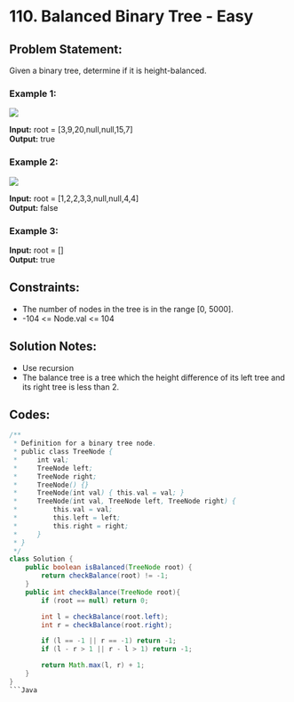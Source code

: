 # 110. Balanced Binary Tree - Easy

## Problem Statement:

Given a binary tree, determine if it is height-balanced.  

### Example 1:  
![](https://assets.leetcode.com/uploads/2020/10/06/balance_1.jpg)  

**Input:** root = [3,9,20,null,null,15,7]  
**Output:** true  

### Example 2:  
![](https://assets.leetcode.com/uploads/2020/10/06/balance_2.jpg)  

**Input:** root = [1,2,2,3,3,null,null,4,4]  
**Output:** false  

### Example 3:  

**Input:** root = []  
**Output:** true  
 
## Constraints:
- The number of nodes in the tree is in the range [0, 5000].
- -104 <= Node.val <= 104

## Solution Notes:  
- Use recursion
- The balance tree is a tree which the height difference of its left tree and its right tree is less than 2.

## Codes:
```Java
/**
 * Definition for a binary tree node.
 * public class TreeNode {
 *     int val;
 *     TreeNode left;
 *     TreeNode right;
 *     TreeNode() {}
 *     TreeNode(int val) { this.val = val; }
 *     TreeNode(int val, TreeNode left, TreeNode right) {
 *         this.val = val;
 *         this.left = left;
 *         this.right = right;
 *     }
 * }
 */
class Solution {
    public boolean isBalanced(TreeNode root) {
        return checkBalance(root) != -1;
    }
    public int checkBalance(TreeNode root){
        if (root == null) return 0;

        int l = checkBalance(root.left);
        int r = checkBalance(root.right);

        if (l == -1 || r == -1) return -1; 
        if (l - r > 1 || r - l > 1) return -1;

        return Math.max(l, r) + 1;
    }
}
```Java